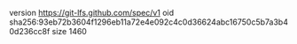 version https://git-lfs.github.com/spec/v1
oid sha256:93eb72b3604f1296eb11a72e4e092c4c0d36624abc16750c5b7a3b40d236cc8f
size 1460
